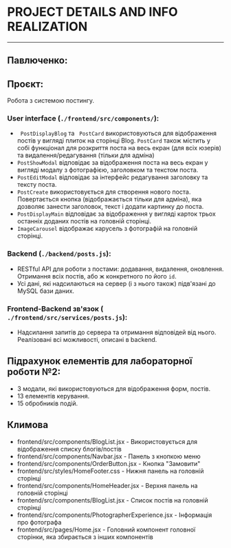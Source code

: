 # PROJECT DETAILS AND INFO REALIZATION
--------------------------------------
## Павлюченко:

## Проєкт:
Робота з системою постингу.
### User interface (` ./frontend/src/components/ `):
- ` PostDisplayBlog` та ` PostCard` використовуються для відображення постів у вигляді плиток на сторінці Blog. ` PostCard ` також містить у собі функціонал для розкриття поста на весь екран (для всіх юзерів) та видалення/редагування (тільки для адміна)
- ` PostShowModal ` відповідає за відображення поста на весь екран у вигляді модалу з фотографією, заголовком та текстом поста.
- ` PostEditModal ` відповідає за інтерфейс редагування заголовку та тексту поста.
- ` PostCreate ` використовується для створення нового поста. Повертається кнопка (відображається тільки для адміна), яка дозволяє занести заголовок, текст і додати картинку до поста.
- ` PostDisplayMain ` відповідає за відображення у вигляді карток трьох останніх доданих постів на головній сторінці.
- ` ImageCarousel ` відображає карусель з фотографій на головній сторінці.
### Backend (` ./backend/posts.js `):
- RESTful API для роботи з постами: додавання, видалення, оновлення. Отримання всіх постів, або ж конкретного по його ` id `.
- Усі дані, які надсилаються на сервер (і з нього також) підв'язані до MySQL бази даних.
### Frontend-Backend зв'язок (` ./frontend/src/services/posts.js`):
- Надсилання запитів до сервера та отримання відповідей від нього. Реалізовані всі можливості, описані в backend.

## Підрахунок елементів для лабораторної роботи №2:
- 3 модали, які використовуються для відображення форм, постів.
- 13 елементів керування.
- 15 обробників подій.


## Климова

- frontend/src/components/BlogList.jsx - Використовується для відображення списку блогів/постів
- frontend/src/components/Navbar.jsx - Панель з кнопкою меню
- frontend/src/components/OrderButton.jsx - Кнопка "Замовити"
- frontend/src/styles/HomeFooter.css - Нижня панель на головній сторінці
- frontend/src/components/HomeHeader.jsx - Верхня панель на головній сторінці
- frontend/src/components/BlogList.jsx - Список постів на головній сторінці
- frontend/src/components/PhotographerExperience.jsx - Інформація про фотографа
- frontend/src/pages/Home.jsx - Головний компонент головної сторінки, яка збирається з інших компонентів
  
